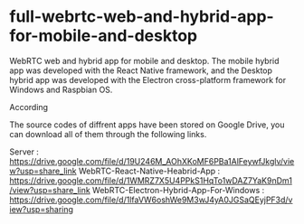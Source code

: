 # full-webrtc-web-and-hybrid-app-for-mobile-and-desktop
WebRTC web and hybrid app for mobile and desktop. The mobile hybrid app was developed with the React Native framework, and the Desktop hybrid app was developed with the Electron cross-platform framework for Windows and Raspbian OS.    

According 

The source codes of diffrent apps have been stored on Google Drive, you can download all of them through the following links.

Server : https://drive.google.com/file/d/19U246M_AOhXKoMF6PBa1AlFeywfJkglv/view?usp=share_link                                                       WebRTC-React-Native-Heabrid-App  :  https://drive.google.com/file/d/1WMRZ7X5U4PPkS1HqTo1wDAZ7YaK9nDm1/view?usp=share_link                              WebRTC-Electron-Hybrid-App-For-Windows  :  https://drive.google.com/file/d/1lfaVW6oshWe9M3wJ4yA0JGSaQEyjPF3d/view?usp=sharing

